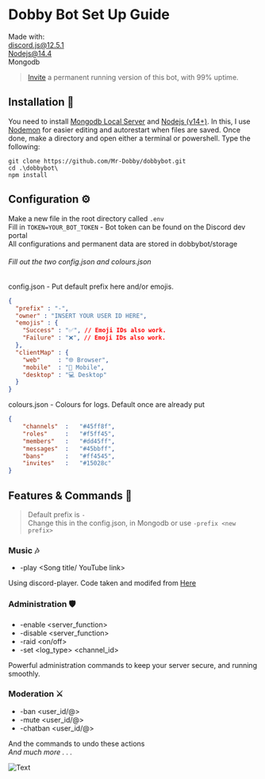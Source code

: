 # Dobby Bot Set Up Guide

Made with:   
discord.js@12.5.1  
Nodejs@14.4  
Mongodb

> [Invite](https://bit.ly/2KzZSbV) a permanent running version of this bot, with 99% uptime.

## Installation 🤖

You need to install [Mongodb Local Server](https://www.mongodb.com/try/download/shell) and [Nodejs (v14+)](https://nodejs.org/en/). In this, I use [Nodemon](https://www.npmjs.com/package/nodemon) for easier editing and autorestart when files are saved. Once done, make a directory and open either a terminal or powershell. Type the following:

```shell
git clone https://github.com/Mr-Dobby/dobbybot.git
cd .\dobbybot\
npm install
```

## Configuration ⚙️

Make a new file in the root directory called `.env`  
Fill in `TOKEN=YOUR_BOT_TOKEN` - Bot token can be found on the Discord dev portal  
All configurations and permanent data are stored in dobbybot/storage
###### Fill out the two config.json and colours.json
config.json - Put default prefix here and/or emojis.
```json
{
  "prefix" : "-",
  "owner" : "INSERT YOUR USER ID HERE",
  "emojis" : {
    "Success" : "✅", // Emoji IDs also work.
    "Failure" : "❌", // Emoji IDs also work.
  },
  "clientMap" : { 
    "web"     : "🌐 Browser", 
    "mobile"  : "📱 Mobile", 
    "desktop" : "💻 Desktop" 
  }
}
```
colours.json - Colours for logs. Default once are already put
```json
{
    "channels"  :   "#45ff8f",
    "roles"     :   "#f5ff45",
    "members"   :   "#dd45ff",
    "messages"  :   "#45bbff",
    "bans"      :   "#ff4545",
    "invites"   :   "#15028c"   
}
```

## Features & Commands 📝

> Default prefix is `-`  
> Change this in the config.json, in Mongodb or use `-prefix <new prefix>`

### Music 🎶
* -play <Song title/ YouTube link>

Using discord-player. Code taken and modifed from [Here](https://github.com/ZerioDev/Music-bot)

### Administration 🛡️

* -enable <server_function>  
* -disable <server_function>  
* -raid <on/off>  
* -set <log_type> <channel_id>  

Powerful administration commands to keep your server secure, and running smoothly.

### Moderation ⚔️

* -ban <user_id/@>  
* -mute <user_id/@>  
* -chatban <user_id/@>  

And the commands to undo these actions  
*And much more . . .*

![Text](https://cdn.discordapp.com/attachments/565456894819434497/805837960263893063/unknown.png)
